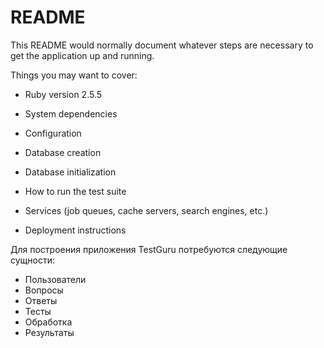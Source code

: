 # README

This README would normally document whatever steps are necessary to get the
application up and running.

Things you may want to cover:

* Ruby version 2.5.5

* System dependencies

* Configuration

* Database creation

* Database initialization

* How to run the test suite

* Services (job queues, cache servers, search engines, etc.)

* Deployment instructions

Для построения приложения TestGuru потребуются следующие сущности:  
* Пользователи
* Вопросы
* Ответы
* Тесты
* Обработка
* Результаты

